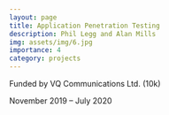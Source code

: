 ```yaml
---
layout: page
title: Application Penetration Testing
description: Phil Legg and Alan Mills
img: assets/img/6.jpg
importance: 4
category: projects
---
```


Funded by VQ Communications Ltd. (10k)

November 2019 – July 2020
